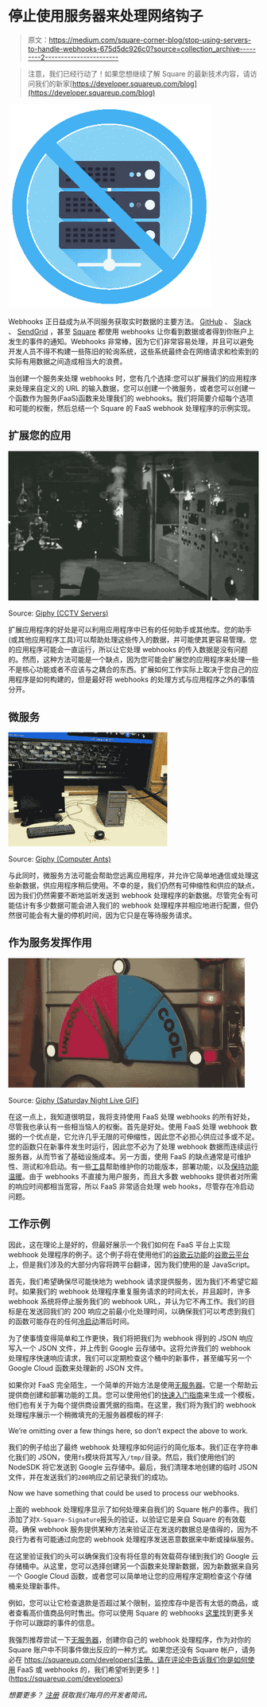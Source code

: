 # 停止使用服务器来处理网络钩子

> 原文：<https://medium.com/square-corner-blog/stop-using-servers-to-handle-webhooks-675d5dc926c0?source=collection_archive---------2----------------------->

> 注意，我们已经行动了！如果您想继续了解 Square 的最新技术内容，请访问我们的新家[https://developer.squareup.com/blog](https://developer.squareup.com/blog)

![](img/b57641db5f7c7bec85dcf087172f1a7f.png)

Webhooks 正日益成为从不同服务获取实时数据的主要方法。 [GitHub](https://developer.github.com/webhooks/) 、 [Slack](https://api.slack.com/custom-integrations/outgoing-webhooks) 、 [SendGrid](https://sendgrid.com/docs/API_Reference/Webhooks/index.html) ，甚至 [Square](https://docs.connect.squareup.com/api/connect/v1#webhooks-overview) 都使用 webhooks 让你看到数据或者得到你账户上发生的事件的通知。Webhooks 非常棒，因为它们非常容易处理，并且可以避免开发人员不得不构建一些陈旧的轮询系统，这些系统最终会在网络请求和检索到的实际有用数据之间造成相当大的浪费。

当创建一个服务来处理 webhooks 时，您有几个选择:您可以扩展我们的应用程序来处理来自定义的 URL 的输入数据，您可以创建一个微服务，或者您可以创建一个函数作为服务(FaaS)函数来处理我们的 webhooks。我们将简要介绍每个选项和可能的权衡，然后总结一个 Square 的 FaaS webhook 处理程序的示例实现。

## 扩展您的应用

![](img/81d5f9b39f012a10e477d12e458bd62a.png)

Source: [Giphy (CCTV Servers)](https://giphy.com/gifs/fj-cctv-servers-128kpIwiArqvUk)

扩展应用程序的好处是可以利用应用程序中已有的任何助手或其他库。您的助手(或其他应用程序工具)可以帮助处理这些传入的数据，并可能使其更容易管理。您的应用程序可能会一直运行，所以让它处理 webhooks 的传入数据是没有问题的。然而，这种方法可能是一个缺点，因为您可能会扩展您的应用程序来处理一些不是核心功能或者不应该与之耦合的东西。扩展如何工作实际上取决于您自己的应用程序是如何构建的，但是最好将 webhooks 的处理方式与应用程序之外的事情分开。

## 微服务

![](img/38decebd397965aa7424b1a31d229f5d.png)

Source: [Giphy (Computer Ants)](https://giphy.com/gifs/computer-ants-rthingsforants-I5xVaRw3WqYBG)

与此同时，微服务方法可能会帮助您远离应用程序，并允许它简单地通信或处理这些新数据，供应用程序稍后使用。不幸的是，我们仍然有可伸缩性和供应的缺点，因为我们仍然需要不断地监听发送到 webhook 处理程序的新数据。尽管完全有可能估计有多少数据可能会进入我们的 webhook 处理程序并相应地进行配置，但仍然很可能会有大量的停机时间，因为它只是在等待服务请求。

## 作为服务发挥作用

![](img/d0720d7a19ed5952e0fd91b33fc5e9a5.png)

Source: [Giphy (Saturday Night Live GIF)](https://giphy.com/gifs/snl-ryan-gosling-3o7aD6igymCUmBOorm)

在这一点上，我知道很明显，我将支持使用 FaaS 处理 webhooks 的所有好处，尽管我也承认有一些相当恼人的权衡。首先是好处。使用 FaaS 处理 webhook 数据的一个优点是，它允许几乎无限的可伸缩性，因此您不必担心供应过多或不足。您的函数只在新事件发生时运行，因此您不必为了处理 webhook 数据而连续运行服务器，从而节省了基础设施成本。另一方面，使用 FaaS 的缺点通常是可维护性、测试和冷启动。有一些[工具](https://serverless.com/framework/)帮助维护你的功能版本，部署功能，以及[保持功能温暖](https://serverless.com/blog/keep-your-lambdas-warm/)。由于 webhooks 不直接为用户服务，而且大多数 webhooks 提供者对所需的响应时间都相当宽容，所以 FaaS 非常适合处理 web hooks，尽管存在冷启动问题。

## 工作示例

因此，这在理论上是好的，但最好展示一个我们如何在 FaaS 平台上实现 webhook 处理程序的例子。这个例子将在使用他们的[谷歌云功能](https://cloud.google.com/functions/)的[谷歌云平台](https://cloud.google.com/)上，但是我们涉及的大部分内容将跨平台翻译，因为我们使用的是 JavaScript。

首先，我们希望确保尽可能快地为 webhook 请求提供服务，因为我们不希望它超时。如果我们的 webhook 处理程序重复服务请求的时间太长，并且超时，许多 webhook 系统将停止服务我们的 webhook URL，并认为它不再工作。我们的目标是在发送回我们的 200 响应之前最小化处理时间，以确保我们可以考虑到我们的函数可能存在的任何[冷启动](https://dzone.com/articles/aws-lambda-performance-and-cold-starts)滞后时间。

为了使事情变得简单和工作更快，我们将把我们为 webhook 得到的 JSON 响应写入一个 JSON 文件，并上传到 Google 云存储中。这将允许我们的 webhook 处理程序快速响应请求，我们可以定期检查这个桶中的新事件，甚至编写另一个 Google Cloud 函数来处理新的 JSON 文件。

如果你对 FaaS 完全陌生，一个简单的开始方法是使用[无服务器](https://serverless.com)。它是一个帮助云提供商创建和部署功能的工具。您可以使用他们的[快速入门指南](https://serverless.com/framework/docs/providers/google/guide/quick-start/)来生成一个模板，他们也有关于为每个提供商设置凭据的指南。在这里，我们将为我们的 webhook 处理程序展示一个稍微填充的无服务器模板的样子:

We’re omitting over a few things here, so don’t expect the above to work.

我们的例子给出了最终 webhook 处理程序如何运行的简化版本。我们正在字符串化我们的 JSON，使用`fs`模块将其写入`/tmp/`目录。然后，我们使用他们的 NodeSDK 将它发送到 Google 云存储中。最后，我们清理本地创建的临时 JSON 文件，并在发送我们的`200`响应之前记录我们的成功。

Now we have something that could be used to process our webhooks.

上面的 webhook 处理程序显示了如何处理来自我们的 Square 帐户的事件。我们添加了对`X-Square-Signature`报头的验证，以验证它是来自 Square 的有效载荷。确保 webhook 服务提供某种方法来验证正在发送的数据总是值得的，因为不良行为者有可能通过向您的 webhook 处理程序发送恶意数据来中断或操纵服务。

在这里验证我们的头可以确保我们没有将任意的有效载荷存储到我们的 Google 云存储桶中。从这里，您可以选择创建另一个函数来处理新数据，因为新数据来自另一个 Google Cloud 函数，或者您可以简单地让您的应用程序定期检查这个存储桶来处理新事件。

例如，您可以让它检查退款是否超过某个限制，监控库存中是否有太低的商品，或者查看高价值商品何时售出。你可以使用 Square 的 webhooks [这里](https://docs.connect.squareup.com/api/connect/v1/#webhooks-overview)找到更多关于你可以跟踪的事件的信息。

我强烈推荐尝试一下[无服务器](https://serverless.com/framework/docs/)，创建你自己的 webhook 处理程序，作为对你的 Square 账户中不同事件做出反应的一种方式。如果您还没有 Square 帐户，请务必在 https://squareup.com/developers[注册。请在评论中告诉我们你是如何使用 FaaS 或 webhooks 的，我们希望听到更多！](https://squareup.com/developers)

*想要更多？* [*注册*](https://www.workwithsquare.com/developer-newsletter.html?channel=Online%20Social&sqmethod=Blog) *获取我们每月的开发者简讯。*